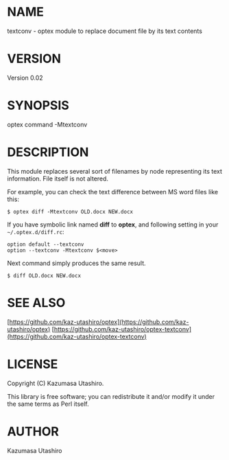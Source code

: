 # NAME

textconv - optex module to replace document file by its text contents

# VERSION

Version 0.02

# SYNOPSIS

optex command -Mtextconv

# DESCRIPTION

This module replaces several sort of filenames by node representing
its text information.  File itself is not altered.

For example, you can check the text difference between MS word files
like this:

    $ optex diff -Mtextconv OLD.docx NEW.docx

If you have symbolic link named **diff** to **optex**, and following
setting in your `~/.optex.d/diff.rc`:

    option default --textconv
    option --textconv -Mtextconv $<move>

Next command simply produces the same result.

    $ diff OLD.docx NEW.docx

# SEE ALSO

[https://github.com/kaz-utashiro/optex](https://github.com/kaz-utashiro/optex)
[https://github.com/kaz-utashiro/optex-textconv](https://github.com/kaz-utashiro/optex-textconv)

# LICENSE

Copyright (C) Kazumasa Utashiro.

This library is free software; you can redistribute it and/or modify
it under the same terms as Perl itself.

# AUTHOR

Kazumasa Utashiro
